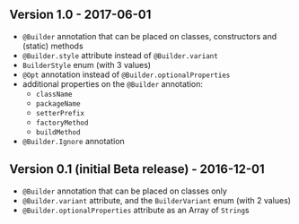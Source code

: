 Version 1.0 - 2017-06-01
------------------------
- `@Builder` annotation that can be placed on classes, constructors and (static) methods
- `@Builder.style` attribute instead of `@Builder.variant`
- `BuilderStyle` enum (with 3 values)
- `@Opt` annotation instead of `@Builder.optionalProperties`
- additional properties on the `@Builder` annotation:
  - `className`
  - `packageName`
  - `setterPrefix`
  - `factoryMethod`
  - `buildMethod`
- `@Builder.Ignore` annotation

Version 0.1 (initial Beta release) - 2016-12-01
-----------------------------------------------
- `@Builder` annotation that can be placed on classes only
- `@Builder.variant` attribute, and the `BuilderVariant` enum (with 2 values)
- `@Builder.optionalProperties` attribute as an Array of `String`s
